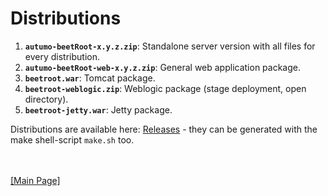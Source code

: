 # Distributions

1. **`autumo-beetRoot-x.y.z.zip`**: Standalone server version with all files for every distribution.
2. **`autumo-beetRoot-web-x.y.z.zip`**: General web application package.
3. **`beetroot.war`**: Tomcat package.
4. **`beetroot-weblogic.zip`**: Weblogic package (stage deployment, open directory).
5. **`beetroot-jetty.war`**: Jetty package.

Distributions are available here: [Releases](https://github.com/autumoswitzerland/autumo/releases) - they can be generated with the make shell-script `make.sh` too.


<br>
<br>
<a href="../README.md#documentation">[Main Page]</a>
